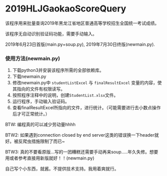 # 2019HLJGaokaoScoreQuery

该程序用来批量查询2019年黑龙江省地区普通高等学校招生全国统一考试成绩。

该程序无自动识别验证码功能，需要手动输入。

2019年6月23日首版(main.py+soup.py), 2019年7月30日终版(newmain.py).

### 使用方法(newmain.py)
1. 下载python3并安装该程序所需的全部依赖库。
2. 下载newmain.py
3. 修改newmain.py中 ```studentListExcel``` 与 ```finalResultExcel``` 变量的内容，使其指向的文件有权限读写。
4. 按照程序注释中的说明，创建```StudentList.xlsx```文件。
5. 运行程序，手动输入验证码。
6. 查看finalResultExcel所指向的文件，进行统计。（可能需要进行去小数点操作后才可正常统计。）

BTW: 编程真的可以减少劳动量hhhh

BTW2: 如果遇到connection closed by end server这类的错误换一下header就好。被反爬虫措施限制了而已~

BTW3: 真的不要看原版...写的一团糟糕还需要手动再来soup.....年久失修。想要用或者参考直接用新版就好！！(newmain.py)

自己写个小东西，就酱。不提供技术支持。我用着爽就行。